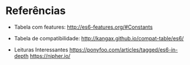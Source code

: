 # Referências

- Tabela com features:
  http://es6-features.org/#Constants

- Tabela de compatibilidade:
  http://kangax.github.io/compat-table/es6/

- Leituras Interessantes
  https://ponyfoo.com/articles/tagged/es6-in-depth
  https://nipher.io/
